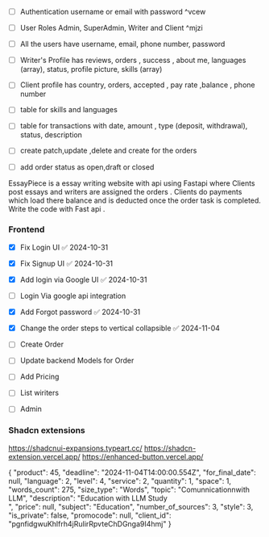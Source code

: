 - [ ] Authentication  username or email with password ^vcew
- [ ] User Roles Admin, SuperAdmin, Writer and Client ^mjzi
- [ ] All the users have username, email, phone number, password
- [ ] Writer's Profile has reviews, orders , success , about me, languages (array), status, profile picture, skills (array) 
- [ ] Client profile has country, orders, accepted , pay rate ,balance , phone number 
- [ ] table for skills and languages
- [ ] table for transactions with date, amount , type (deposit, withdrawal), status, description
- [ ] create patch,update ,delete and create for the orders
- [ ] add order status as open,draft or closed


EssayPiece is a essay   writing  website with api using Fastapi where Clients post essays and writers are assigned the orders . Clients do payments which load there balance and is deducted once the order task is completed. Write the code with Fast api .

###  Frontend

- [x] Fix Login UI ✅ 2024-10-31
- [x] Fix Signup UI ✅ 2024-10-31
- [x] Add login via Google UI ✅ 2024-10-31
- [ ] Login Via google api integration
- [x] Add Forgot password ✅ 2024-10-31
- [x] Change the order steps to vertical collapsible ✅ 2024-11-04
- [ ] Create Order
- [ ] Update backend Models for Order
- [ ] Add Pricing
- [ ] List wiriters
- [ ] Admin


### Shadcn extensions

https://shadcnui-expansions.typeart.cc/
https://shadcn-extension.vercel.app/
https://enhanced-button.vercel.app/

{
  "product": 45,
  "deadline": "2024-11-04T14:00:00.554Z",
  "for_final_date": null,
  "language": 2,
  "level": 4,
  "service": 2,
  "quantity": 1,
  "space": 1,
  "words_count": 275,
  "size_type": "Words",
  "topic": "Comunnicationnwith LLM",
  "description": "Education with LLM Study<br>",
  "price": null,
  "subject": "Education",
  "number_of_sources": 3,
  "style": 3,
  "is_private": false,
  "promocode": null,
  "client_id": "pgnfidgwuKhlfrh4jRuIirRpvteChDGnga9I4hmj"
}

